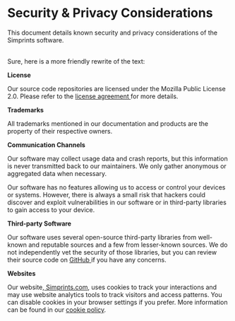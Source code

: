 # Security & Privacy Considerations

This document details known security and privacy considerations of the Simprints software.

\
Sure, here is a more friendly rewrite of the text:

**License**

Our source code repositories are licensed under the Mozilla Public License 2.0. Please refer to the [license agreement ](../../licence.md)for more details.

**Trademarks**

All trademarks mentioned in our documentation and products are the property of their respective owners.

**Communication Channels**

Our software may collect usage data and crash reports, but this information is never transmitted back to our maintainers. We only gather anonymous or aggregated data when necessary.

Our software has no features allowing us to access or control your devices or systems. However, there is always a small risk that hackers could discover and exploit vulnerabilities in our software or in third-party libraries to gain access to your device.

**Third-party Software**

Our software uses several open-source third-party libraries from well-known and reputable sources and a few from lesser-known sources. We do not independently vet the security of those libraries, but you can review their source code on [GitHub ](https://github.com/Simprints)if you have any concerns.

**Websites**

Our website,[ Simprints.com](https://www.simprints.com), uses cookies to track your interactions and may use website analytics tools to track visitors and access patterns. You can disable cookies in your browser settings if you prefer. More information can be found in our [cookie policy](cookie-policy.md).
